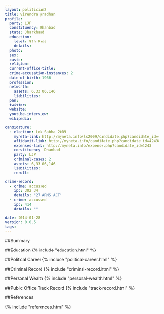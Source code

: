 ```yaml
---
layout: politician2
title: virendra pradhan
profile: 
  party: LJP
  constituency: Dhanbad
  state: Jharkhand
  education: 
    level: 8th Pass
    details: 
  photo: 
  sex: 
  caste: 
  religion: 
  current-office-title: 
  crime-accusation-instances: 2
  date-of-birth: 1966
  profession: 
  networth: 
    assets: 6,33,06,146
    liabilities: 
  pan: 
  twitter: 
  website: 
  youtube-interview: 
  wikipedia: 

candidature: 
  - election: Lok Sabha 2009
    myneta-link: http://myneta.info/ls2009/candidate.php?candidate_id=4243
    affidavit-link: http://myneta.info/candidate.php?candidate_id=4243&scan=original
    expenses-link: http://myneta.info/expense.php?candidate_id=4243
    constituency: Dhanbad 
    party: LJP
    criminal-cases: 2
    assets: 6,33,06,146
    liabilities: 
    result:  

crime-record: 
  - crime: accussed
    ipc: 302 34
    details: "27 ARMS ACT" 
  - crime: accussed
    ipc: 414
    details: "" 

date: 2014-01-28
version: 0.0.5
tags: 
---
```

##Summary


##Education
{% include "education.html" %}


##Political Career
{% include "political-career.html" %}


##Criminal Record
{% include "criminal-record.html" %}


##Personal Wealth
{% include "personal-wealth.html" %}


##Public Office Track Record
{% include "track-record.html" %}


##References


{% include "references.html" %}